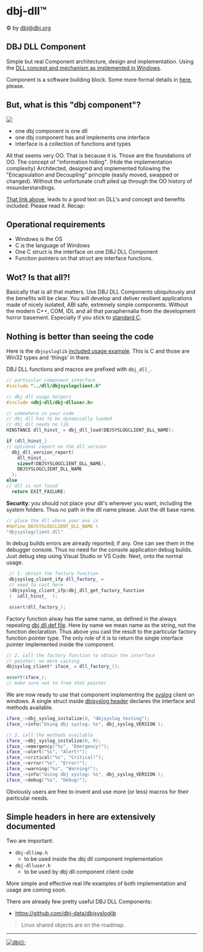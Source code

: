# dbj-dll&trade;

&copy; by dbj@dbj.org

## DBJ DLL Component

Simple but real Component architecture, design and implementation.  Using the [DLL concept and mechanism as implemented in Windows](https://en.wikipedia.org/wiki/Dynamic-link_library).

Component is a software building block. Some more formal details in [here](https://www.guru99.com/component-diagram-uml-example.html), please.

## But, what is this "dbj component"?

![](media/dbj_uml_component.png)

- one dbj component is one dll
- one dbj component has and implements one interface
- interface is a collection of functions and types 

All that seems very OO. That is because it is. Those are the foundations of OO.
The concept of "information hiding". (Hide the implementation complexity) Architected, designed and implemented following the "Encapsulation and Decoupling" principle (easily moved, swapped or changed). Without the unfortunate cruft piled up through the OO history of misunderstandings.

[That link above](https://en.wikipedia.org/wiki/Dynamic-link_library), leads to a good text on DLL's and concept and benefits included. Please read it. Recap:

## Operational requirements

- Windows is the OS
- C is the language of Windows
- One C struct is the interface on one DBJ DLL Component
- Function pointers on that struct are interface functions.

## Wot? Is that all?!

Basically that is all that matters. Use DBJ DLL Components ubiquitously and the benefits will be clear. You will develop and deliver resilient applications made of nicely isolated, ABI safe, extremely simple components. Without the modern C++, COM, IDL and all that paraphernalia from the development horror basement. Especially if you stick to [standard C](http://www.open-std.org/jtc1/sc22/wg14/).

## Nothing is better than seeing the code

Here is the `dbjsysloglib` [included usage example](https://github.com/dbj-data/dbjsysloglib/tree/master/try). This is C and those are Win32 types and 'things' in there.

DBJ DLL functions and macros are prefixed with `dbj_dll_`.

```cpp
// particular component interface 
#include "../dll/dbjsyslogclient.h" 

// dbj dll usage helpers
#include <dbj-dll/dbj-dlluser.h>

// somewhere in your code
// dbj dll has to be dynamically loaded
// dbj dll needs no lib
HINSTANCE dll_hinst_ = dbj_dll_load(DBJSYSLOGCLIENT_DLL_NAME);

if (dll_hinst_)
// optional report on the dll version
  dbj_dll_version_report(
    dll_hinst_, 
    sizeof(DBJSYSLOGCLIENT_DLL_NAME),
    DBJSYSLOGCLIENT_DLL_NAME
  );
else
// dll is not found
  return EXIT_FAILURE;  
```
 **Security**: you should not place your dll's wherever you want, including the system folders. Thus no path in the dll name please. Just the dll base name.
 ```cpp
 // place the dll where your exe is
 #define DBJSYSLOGCLIENT_DLL_NAME \
 "dbjsyslogclient.dll"
 ```
 In debug builds errors are already reported; if any. One can see them in the debugger console. Thus no need for the console application debug builds. Just debug step using Visual Studio or VS Code. Next, onto the normal usage.
 ```cpp
  // 1. obtain the factory function
  dbjsyslog_client_ifp dll_factory_ =
  // need to cast here
  (dbjsyslog_client_ifp)dbj_dll_get_factory_function
  (  &dll_hinst_  );

  assert(dll_factory_);
 ```
 Factory function alway has the same name, as defined in the always repeating [dbj dll def file](copy_rename_to_individual_components.def). Here by name we mean name as the string, not the function declaration. Thus above you cast the result to the particular factory function pointer type. The only role of it is to return the single interface pointer implemented inside the component.
 ```cpp
// 2. call the factory function to obtain the interface
// pointer; no more casting
dbjsyslog_client* iface_ = dll_factory_();

assert(iface_);
// make sure not to free that pointer
 ```
 We are now ready to use that component implementing the [syslog](https://en.wikipedia.org/wiki/Syslog) client on windows. A single struct inside [dbjsyslog header](https://github.com/dbj-data/dbjsysloglib/blob/master/dll/dbjsyslogclient.h) declares the interface and methods available. 

 ```cpp
iface_->dbj_syslog_initalize(0, "dbjsyslog testing");
iface_->info("Using dbj syslog: %s", dbj_syslog_VERSION );

// 3. call the methods available
iface_->dbj_syslog_initalize(0, 0);
iface_->emergency("%s", "Emergency!");
iface_->alert("%s", "Alert!");
iface_->critical("%s", "Critical!");
iface_->error("%s", "Error!");
iface_->warning("%s", "Warning!");
iface_->info("Using dbj syslog: %s", dbj_syslog_VERSION );
iface_->debug("%s", "Debug!");
 ```
Obviously users are free to invent and use more (or less) macros for their particular needs. 

## Simple headers in here are extensively documented
Two are important:

- `dbj-dllimp.h`
  - to be used inside the dbj dll component implementation
- `dbj-dlluser.h`
  - to be used by dbj dll component client code

More simple and effective real life examples of both implementation and usage are coming soon.

There are already few pretty useful DBJ DLL Components: 

- https://github.com/dbj-data/dbjsysloglib


> Linux shared objects are on the roadmap.

---------------------------------------------------------------------  

[![dbj();](https://dbj.org/wp-content/uploads/2015/12/cropped-dbj-icon-e1486129719897.jpg)](http://www.dbj.org "dbj")  

